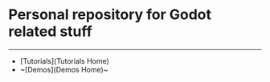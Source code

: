 # Personal repository for Godot related stuff  
  
----  
  
* [Tutorials](Tutorials Home)  
* ~[Demos](Demos Home)~
